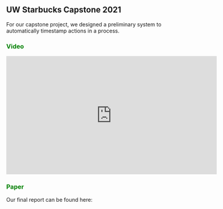 ## UW Starbucks Capstone 2021

For our capstone project, we designed a preliminary system to automatically timestamp actions in a process.

### <span style="color:green">Video</span>

<iframe width="560" height="315" src="https://www.youtube.com/embed/7MB_JGoFB2o" title="YouTube video player" frameborder="0" allow="accelerometer; autoplay; clipboard-write; encrypted-media; gyroscope; picture-in-picture" allowfullscreen></iframe>

### <span style="color:green">Paper</span>

Our final report can be found here:
